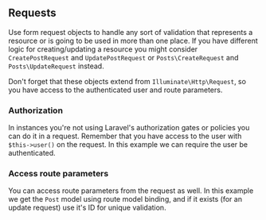## Requests

Use form request objects to handle any sort of validation that represents a resource or is going to be used in more than one place. If you have different logic for creating/updating a resource you might consider `CreatePostRequest` and `UpdatePostRequest` or `Posts\CreateRequest` and `Posts\UpdateRequest` instead.

Don't forget that these objects extend from `Illuminate\Http\Request`, so you have access to the authenticated user and route parameters.

### Authorization

In instances you're not using Laravel's authorization gates or policies you can do it in a request. Remember that you have access to the user with `$this->user()` on the request. In this example we can require the user be authenticated.

### Access route parameters

You can access route parameters from the request as well. In this example we get the `Post` model using route model binding, and if it exists (for an update request) use it's ID for unique validation.
